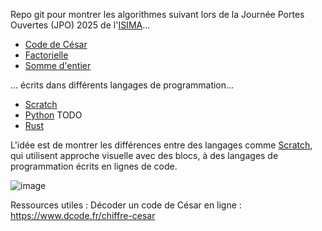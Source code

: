 Repo git pour montrer les algorithmes suivant lors de la Journée Portes Ouvertes (JPO) 2025 de l'[ISIMA](https://www.isima.fr/)...

- [Code de César](https://fr.wikipedia.org/wiki/Chiffrement_par_d%C3%A9calage)
- [Factorielle](https://fr.wikipedia.org/wiki/Factorielle)
- [Somme d'entier](https://fr.wikipedia.org/wiki/1_%2B_2_%2B_3_%2B_4_%2B_%E2%8B%AF)

... écrits dans différents langages de programmation...

- [Scratch](https://scratch.mit.edu/)
- [Python](https://www.python.org/) TODO
- [Rust](https://www.rust-lang.org/fr)

L'idée est de montrer les différences entre des langages comme [Scratch](https://scratch.mit.edu/), qui utilisent approche visuelle avec des blocs, à des langages de programmation écrits en lignes de code. 

![image](https://raw.githubusercontent.com/Thomas-Mewily/jpo_isima_2025_code_showcase/refs/heads/master/poster/poster_readme.png)

Ressources utiles :
Décoder un code de César en ligne : <https://www.dcode.fr/chiffre-cesar>
